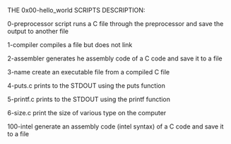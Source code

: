 THE 0x00-hello_world SCRIPTS DESCRIPTION:

0-preprocessor script runs a C file through the preprocessor and save the output to another file

1-compiler compiles a file but does not link

2-assembler generates he assembly code of a C code and save it to a file

3-name create an executable file from a compiled C file

4-puts.c prints to the 	STDOUT using the puts function

5-printf.c prints to the STDOUT using the printf function

6-size.c print the size of various type on the computer

100-intel generate an assembly code (intel syntax) of a C code and save it to a file

